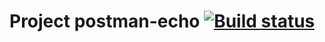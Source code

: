  # Project postman-echo  [![Build status](https://ci.appveyor.com/api/projects/status/ex7xd6wbenyi1xsf/branch/main?svg=true)](https://ci.appveyor.com/project/OlgaLetkova/postman-echo/branch/main)